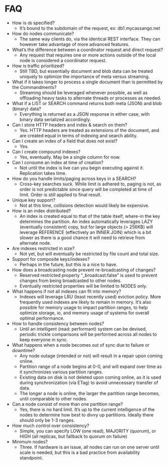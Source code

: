 # FAQ

* How is `db` specified?
  * It’s bound to the subdomain of the request, ex: db1.mycassango.net
* How do nodes communicate?
  * The same way clients do, via the identical REST interface. They can however take advantage of more advanced features.
* What’s the difference between a coordinator request and direct request?
  * Any request that requires one or more actions outside of the local node is considered a coordinator request.
* How is traffic prioritized?
  * Still TBD, but essentially document and blob data can be treated uniquely to optimize the importance of meta versus streaming.
* What if it takes longer to process a single document than is permitted by the Commandments?
  * Streaming should be leveraged whenever possible, as well as offloading heavy tasks to alternate threads or processes as needed.
* What if a LIST or SEARCH command returns both meta (JSON) and blob (binary) data?
  * Everything is returned as a JSON response in either case, with binary data serialized accordingly.
* Can I store HTTP headers and index & search on them?
  * Yes. HTTP headers are treated as extensions of the document, and are created equal in terms of indexing and search ability.
* Can I create an index of a field that does not exist?
  * Yes.
* Can I create compound indexes?
  * Yes, eventually. May be a single column for now.
* Can I consume an index at time of creation?
  * Not until the index is live can you begin executing against it. Replication takes time.
* How do you handle limits/paging across keys in a SEARCH?
  * Cross-key searches suck. While limit is adhered to, paging is not, as order is not predictable since query will be completed at time of limit. Order is still applied to final result.
* Unique key support?
  * Not at this time, collisions detection would likely be expensive.
* How is an index distributed?
  * An index is created equal to that of the table itself, where-in the key determines the partition. An index automatically leverages LAZY (eventually consistent) copy, but for large objects (> 256KB) will leverage REFERENCE (effectively an INNER JOIN) which is a bit slower as there is a good chance it will need to retrieve from alternate node.
* Are indexes restricted in size?
  * Not yet, but will eventually be restricted by file count and total size.
* Support for composite keys/indexes?
  * Perhaps in the future, but this is a nice to have.
* How does a broadcasting node prevent re-broadcasting of changes?
  * Reserved restricted property “_broadcast:false” is used to prevent changes from being broadcasted to other nodes.
  * Eventually restricted properties will be limited to NODES only.
* What happens if not all indexes can fit into memory?
  * Indexes will leverage LRU (least recently used) eviction policy. More frequently used indexes are likely to remain in memory. It’s also possible for memory usage to impact partition ranges, to help optimize storage, io, and memory usage of systems for overall optimal performance.
* How to handle consistency between nodes?
  * Until an intelligent (read: performant) system can be devised, periodic trickle comparisons will be performed across all nodes to keep everyone in sync.
* What happens when a node becomes out of sync due to failure or downtime?
  * Any node outage (intended or not) will result in a repair upon coming online.
  * Partition range of a node begins at 0-0, and will expand over time as it synchronizes various partition ranges.
  * Existing data on disk is not deleted upon coming online, as it is used during synchronization (via ETag) to avoid unnecessary transfer of data. 
  * The longer a node is online, the larger the partition range becomes, until comparable to other nodes.
* Can a node consist of more than one partition range?
  * Yes, there is no hard limit. It’s up to the current intelligence of the nodes to determine how best to divvy up partitions. Ideally there should only be 1-3 ranges.
* How much control over consistency?
  * Simple, you can specify LOW (one read), MAJORITY (quorum), or HIGH (all replicas, but fallback to quorum on failure)
* Minimum nodes?
  * Three. If hardware is an issue, all nodes can run on one server until scale is needed, but this is a bad practice from availability standpoint.

